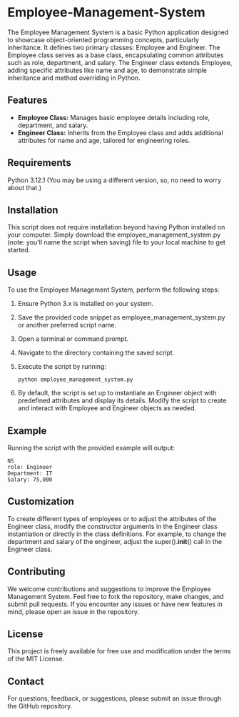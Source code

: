 # Employee-Management-System
The Employee Management System is a basic Python application designed to showcase object-oriented programming concepts, particularly inheritance. It defines two primary classes: Employee and Engineer. The Employee class serves as a base class, encapsulating common attributes such as role, department, and salary. The Engineer class extends Employee, adding specific attributes like name and age, to demonstrate simple inheritance and method overriding in Python.

## Features
* **Employee Class:** Manages basic employee details including role, department, and salary.
* **Engineer Class:** Inherits from the Employee class and adds additional attributes for name and age, tailored for engineering roles.

## Requirements
Python 3.12.1
(You may be using a different version, so, no need to worry about that.)

## Installation
This script does not require installation beyond having Python installed on your computer. Simply download the employee_management_system.py (note: you'll name the script when saving) file to your local machine to get started.

## Usage
To use the Employee Management System, perform the following steps:

1. Ensure Python 3.x is installed on your system.
2. Save the provided code snippet as employee_management_system.py or another preferred script name.
3. Open a terminal or command prompt.
4. Navigate to the directory containing the saved script.
5. Execute the script by running:

       python employee_management_system.py

6. By default, the script is set up to instantiate an Engineer object with predefined attributes and display its details. Modify the script to create and interact with Employee and Engineer objects as needed.

## Example
Running the script with the provided example will output:

    NS
    role: Engineer
    Department: IT
    Salary: 75,000

## Customization
To create different types of employees or to adjust the attributes of the Engineer class, modify the constructor arguments in the Engineer class instantiation or directly in the class definitions. For example, to change the department and salary of the engineer, adjust the super().__init__() call in the Engineer class.

## Contributing
We welcome contributions and suggestions to improve the Employee Management System. Feel free to fork the repository, make changes, and submit pull requests. If you encounter any issues or have new features in mind, please open an issue in the repository.

## License
This project is freely available for free use and modification under the terms of the MIT License.

## Contact
For questions, feedback, or suggestions, please submit an issue through the GitHub repository.
